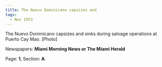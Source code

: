```yaml
---  
title: The Nuevo Dominicano capsizes and  
tags:  
  - Nov 1953  
---  
```

  
The Nuevo Dominicano capsizes and sinks during salvage operations at Puerto Cay Mao. [Photo]  
  
Newspapers: **Miami Morning News or The Miami Herald**  
  
Page: **1**, Section: **A** 
